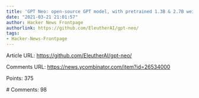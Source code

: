 ```yaml
---
title: 'GPT Neo: open-source GPT model, with pretrained 1.3B & 2.7B weight models'
date: "2021-03-21 21:01:57"
author: Hacker News Frontpage
authorlink: https://github.com/EleutherAI/gpt-neo/
tags:
- Hacker-News-Frontpage
---
```


<p>Article URL: <a href="https://github.com/EleutherAI/gpt-neo/">https://github.com/EleutherAI/gpt-neo/</a></p>
<p>Comments URL: <a href="https://news.ycombinator.com/item?id=26534000">https://news.ycombinator.com/item?id=26534000</a></p>
<p>Points: 375</p>
<p># Comments: 98</p>
